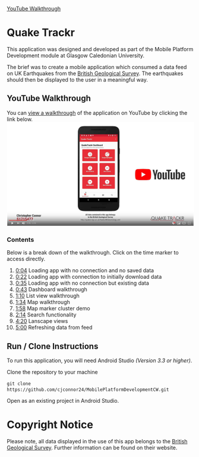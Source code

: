 [YouTube Walkthrough](Documents/quaketrackr_logo.jpg)
# Quake Trackr

This application was designed and developed as part of the Mobile Platform Development module at Glasgow Caledonian University.

The brief was to create a mobile application which consumed a data feed on UK Earthquakes from the [British Geological Survey][1]. The earthquakes should then be displayed to the user in a meaningful way.

## YouTube Walkthrough

[1]: https://youtu.be/woTzVRbaMSI?
You can [view a walkthrough][1] of the application on YouTube by clicking the link below.
[![YouTube Walkthrough](Documents/YouTubeIcon.jpg)][1]

### Contents
Below is a break down of the walkthrough. Click on the time marker to access directly.

1. [0:04](https://youtu.be/woTzVRbaMSI?t=4) Loading app with no connection and no saved data
2. [0:22](https://youtu.be/woTzVRbaMSI?t=22) Loading app with connection to initially download data
3. [0:35](https://youtu.be/woTzVRbaMSI?t=35) Loading app with no connection but existing data
4. [0:43](https://youtu.be/woTzVRbaMSI?t=43) Dashboard walkthrough
5. [1:10](https://youtu.be/woTzVRbaMSI?t=70) List view walkthrough
6. [1:34](https://youtu.be/woTzVRbaMSI?t=94) Map walkthrough
7. [1:58](https://youtu.be/woTzVRbaMSI?t=118) Map marker cluster demo
8. [2:14](https://youtu.be/woTzVRbaMSI?t=134) Search functionality
9. [4:20](https://youtu.be/woTzVRbaMSI?t=260) Lanscape views
10. [5:00](https://youtu.be/woTzVRbaMSI?t=300) Refreshing data from feed

## Run / Clone Instructions
To run this application, you will need Android Studio _(Version 3.3 or higher)_.

Clone the repository to your machine
```
git clone https://github.com/cjconnor24/MobilePlatformDevelopmentCW.git
```
Open as an existing project in Android Studio.

# Copyright Notice
Please note, all data displayed in the use of this app belongs to the [British Geological Survey][1]. Further information can be found on their website.

[1]: https://www.bgs.ac.uk